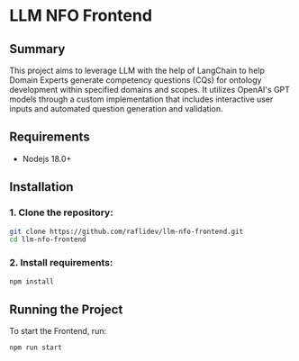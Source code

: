 # LLM NFO Frontend 

## Summary
This project aims to leverage LLM with the help of LangChain to help Domain Experts generate competency questions (CQs) for ontology development within specified domains and scopes. It utilizes OpenAI's GPT models through a custom implementation that includes interactive user inputs and automated question generation and validation.

## Requirements
- Nodejs 18.0+

## Installation
### 1. Clone the repository:

```bash
git clone https://github.com/raflidev/llm-nfo-frontend.git
cd llm-nfo-frontend
```

### 2. Install requirements: 
```bash
npm install
```

## Running the Project
To start the Frontend, run:

```bash
npm run start
```

